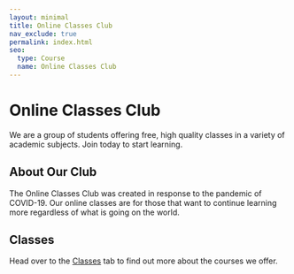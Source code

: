 ```yaml
---
layout: minimal
title: Online Classes Club
nav_exclude: true
permalink: index.html
seo:
  type: Course
  name: Online Classes Club
---
```


# Online Classes Club

We are a group of students offering free, high quality classes in a variety of academic subjects. Join today to start learning.

## About Our Club
The Online Classes Club was created in response to the pandemic of COVID-19. Our online classes are for those that want to continue learning more regardless of what is going on the world.

## Classes
Head over to the [Classes](#) tab to find out more about the courses we offer.
